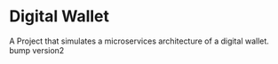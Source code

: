 # Digital Wallet


A Project that simulates a microservices architecture of a digital wallet. 
bump version2
